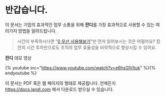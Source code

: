 반갑습니다.
=====
이 문서는 기업의 효과적인 업무 소통을 위해 **잔디**를 가장 효과적으로 사용할 수 있는 여러가지 방법을 알려드립니다.

> 시간이 부족하시다면 "[0 우선 사용해보기](getting_started.md)"만 먼저 읽어보시는 것은 어떨까요? 잠깐의 시간 투자만으로도 조직의 업무 효율성을 비약적으로 향상시킬 수 있어요.

**잔디** 데모 영상

{% youtube src="https://www.youtube.com/watch?v=e6hsGlVltuk" %}{% endyoutube %}

이 문서는 PDF 혹은 웹 페이지의 형태로 제공됩니다. 언제든지 https://docs.jandi.com 에서 다운로드 받으실 수 있습니다.
